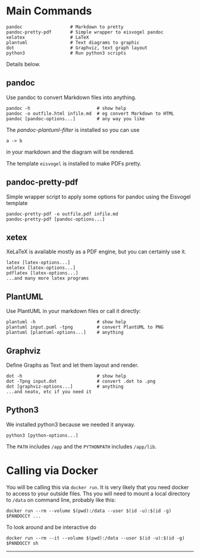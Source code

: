# Main Commands

    pandoc                  # Markdown to pretty
    pandoc-pretty-pdf       # Simple wrapper to eisvogel pandoc
    xelatex                 # LaTeX
    plantuml                # Text diagrams to graphic
    dot                     # Graphviz, text graph layout
    python3                 # Run python3 scripts

  Details below.

## pandoc
  Use pandoc to convert Markdown files into anything.

    pandoc -h                         # show help
    pandoc -o outfile.html infile.md  # eg convert Markdown to HTML
    pandoc [pandoc-options...]        # any way you like

  The *pandoc-plantuml-filter* is installed so you can use

   ```plantuml
   a -> b
   ```
  in your markdown and the diagram will be rendered.

  The template `eisvogel` is installed to make PDFs pretty.

## pandoc-pretty-pdf
  Simple wrapper script to apply some options for pandoc
  using the Eisvogel template

    pandoc-pretty-pdf -o outfile.pdf infile.md
    pandoc-pretty-pdf [pandoc-options...]

## xetex
  XeLaTeX is available mostly as a PDF engine, but you can certainly use it. 

    latex [latex-options...]
    xelatex [latex-options...]
    pdflatex [latex-options...]
    ...and many more latex programs

## PlantUML
  Use PlantUML in your markdown files or call it directly:
  
    plantuml -h                       # show help
    plantuml input.puml -tpng         # convert PlantUML to PNG
    plantuml [plantuml-options...]    # anything

## Graphviz
  Define Graphs as Text and let them layout and render.
  
    dot -h                            # show help
    dot -Tpng input.dot               # convert .dot to .png
    dot [graphviz-options...]         # anything
    ...and neato, etc if you need it

## Python3
  We installed python3 because we needed it anyway.
  
    python3 [python-options...]

  The `PATH` includes `/app` and the `PYTHONPATH` includes `/app/lib`.

# Calling via Docker

  You will be calling this via `docker run`. It is very likely that
  you need docker to access to your outside files. Ths you will need
  to mount a local directory to `/data` on command line, probably like this:

    docker run --rm --volume $(pwd):/data --user $(id -u):$(id -g) $PANDOCCY ...

  To look around and be interactive do

    docker run --rm --it --volume $(pwd):/data --user $(id -u):$(id -g) $PANDOCCY sh

----
